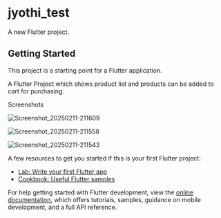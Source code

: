 # jyothi_test

A new Flutter project.

## Getting Started

This project is a starting point for a Flutter application.

A Flutter Project which shows product list and products can be added to cart for purchasing.

Screenshots

![Screenshot_20250211-211609](https://github.com/user-attachments/assets/859dbf89-7b6d-48df-99fa-0d6b16883e2a)

![Screenshot_20250211-211558](https://github.com/user-attachments/assets/0bae5559-58ec-43f2-b8e5-193abac43e2a)

![Screenshot_20250211-211543](https://github.com/user-attachments/assets/a915fcbb-31e1-454b-a72b-b6ef51ef2658)


A few resources to get you started if this is your first Flutter project:

- [Lab: Write your first Flutter app](https://docs.flutter.dev/get-started/codelab)
- [Cookbook: Useful Flutter samples](https://docs.flutter.dev/cookbook)

For help getting started with Flutter development, view the
[online documentation](https://docs.flutter.dev/), which offers tutorials,
samples, guidance on mobile development, and a full API reference.
